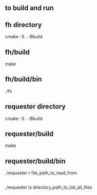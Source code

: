 ## to build and run

## fh directory
cmake -S . -Bbuild

## fh/build
make 

## fh/build/bin
./fh




## requester directory
cmake -S . -Bbuild

## requester/build
make

## requester/build/bin
./requester r file_path_to_read_from
##
./requester ls directory_path_to_list_all_files

